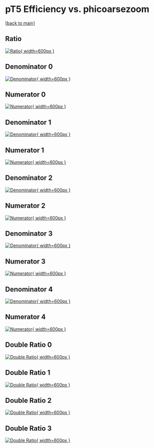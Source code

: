# pT5 Efficiency vs. phicoarsezoom

[[back to main](./)]



## Ratio

[![Ratio](../mtv/var/pT5_xtr_211_-1_eff_phicoarsezoom.png){ width=600px }](../mtv/var/pT5_xtr_211_-1_eff_phicoarsezoom.pdf)

## Denominator 0

[![Denominator](../mtv/den/pT5_xtr_211_-1_eff_phicoarsezoom_den0.png){ width=600px }](../mtv/den/pT5_xtr_211_-1_eff_phicoarsezoom_den0.pdf)

## Numerator 0

[![Numerator](../mtv/num/pT5_xtr_211_-1_eff_phicoarsezoom_num0.png){ width=600px }](../mtv/num/pT5_xtr_211_-1_eff_phicoarsezoom_num0.pdf)

## Denominator 1

[![Denominator](../mtv/den/pT5_xtr_211_-1_eff_phicoarsezoom_den1.png){ width=600px }](../mtv/den/pT5_xtr_211_-1_eff_phicoarsezoom_den1.pdf)

## Numerator 1

[![Numerator](../mtv/num/pT5_xtr_211_-1_eff_phicoarsezoom_num1.png){ width=600px }](../mtv/num/pT5_xtr_211_-1_eff_phicoarsezoom_num1.pdf)

## Denominator 2

[![Denominator](../mtv/den/pT5_xtr_211_-1_eff_phicoarsezoom_den2.png){ width=600px }](../mtv/den/pT5_xtr_211_-1_eff_phicoarsezoom_den2.pdf)

## Numerator 2

[![Numerator](../mtv/num/pT5_xtr_211_-1_eff_phicoarsezoom_num2.png){ width=600px }](../mtv/num/pT5_xtr_211_-1_eff_phicoarsezoom_num2.pdf)

## Denominator 3

[![Denominator](../mtv/den/pT5_xtr_211_-1_eff_phicoarsezoom_den3.png){ width=600px }](../mtv/den/pT5_xtr_211_-1_eff_phicoarsezoom_den3.pdf)

## Numerator 3

[![Numerator](../mtv/num/pT5_xtr_211_-1_eff_phicoarsezoom_num3.png){ width=600px }](../mtv/num/pT5_xtr_211_-1_eff_phicoarsezoom_num3.pdf)

## Denominator 4

[![Denominator](../mtv/den/pT5_xtr_211_-1_eff_phicoarsezoom_den4.png){ width=600px }](../mtv/den/pT5_xtr_211_-1_eff_phicoarsezoom_den4.pdf)

## Numerator 4

[![Numerator](../mtv/num/pT5_xtr_211_-1_eff_phicoarsezoom_num4.png){ width=600px }](../mtv/num/pT5_xtr_211_-1_eff_phicoarsezoom_num4.pdf)

## Double Ratio 0

[![Double Ratio](../mtv/ratio/pT5_xtr_211_-1_eff_phicoarsezoom_ratio0.png){ width=600px }](../mtv/ratio/pT5_xtr_211_-1_eff_phicoarsezoom_ratio0.pdf)

## Double Ratio 1

[![Double Ratio](../mtv/ratio/pT5_xtr_211_-1_eff_phicoarsezoom_ratio1.png){ width=600px }](../mtv/ratio/pT5_xtr_211_-1_eff_phicoarsezoom_ratio1.pdf)

## Double Ratio 2

[![Double Ratio](../mtv/ratio/pT5_xtr_211_-1_eff_phicoarsezoom_ratio2.png){ width=600px }](../mtv/ratio/pT5_xtr_211_-1_eff_phicoarsezoom_ratio2.pdf)

## Double Ratio 3

[![Double Ratio](../mtv/ratio/pT5_xtr_211_-1_eff_phicoarsezoom_ratio3.png){ width=600px }](../mtv/ratio/pT5_xtr_211_-1_eff_phicoarsezoom_ratio3.pdf)

